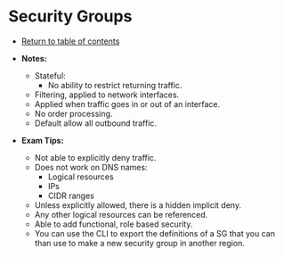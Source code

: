 # Security Groups

* [Return to table of contents](../../../README.md)

* **Notes:**
  * Stateful:
    * No ability to restrict returning traffic.
  * Filtering, applied to network interfaces.
  * Applied when traffic goes in or out of an interface.
  * No order processing.
  * Default allow all outbound traffic.

* **Exam Tips:**
  * Not able to explicitly deny traffic.
  * Does not work on DNS names:
    * Logical resources
    * IPs
    * CIDR ranges
  * Unless explicitly allowed, there is a hidden implicit deny.
  * Any other logical resources can be referenced.
  * Able to add functional, role based security.
  * You can use the CLI to export the definitions of a SG that you can than use to make a new security group in another region.
